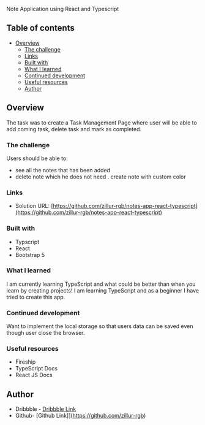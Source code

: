 Note Application using React and Typescript

## Table of contents

- [Overview](#overview)
  - [The challenge](#the-challenge)
  - [Links](#links)
  - [Built with](#built-with)
  - [What I learned](#what-i-learned)
  - [Continued development](#continued-development)
  - [Useful resources](#useful-resources)
  - [Author](#author)

## Overview

The task was to create a Task Management Page where user will be able to add coming task, delete task and mark as completed.

### The challenge

Users should be able to:

- see all the notes that has been added
- delete note which he does not need
  . create note with custom color

### Links

- Solution URL: [https://github.com/zillur-rgb/notes-app-react-typescript](https://github.com/zillur-rgb/notes-app-react-typescript)

### Built with

- Typscript
- React
- Bootstrap 5

### What I learned

I am currently learning TypeScript and what could be better than when you learn by creating projects! I am learning TypeScript and as a beginner I have tried to create this app.

### Continued development

Want to implement the local storage so that users data can be saved even though user close the browser.

### Useful resources

- Fireship
- TypeScript Docs
- React JS Docs

## Author

- Dribbble - [Dribbble Link](https://dribbble.com/zillur-rgb)
- Github- [Github Link]](https://github.com/zillur-rgb)
